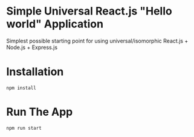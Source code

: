 # Simple Universal React.js "Hello world" Application

Simplest possible starting point for using universal/isomorphic React.js + Node.js + Express.js

# Installation

```
npm install
```

# Run The App

```
npm run start
```
